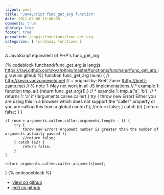 ```yaml
---
layout: post
title: "JavaScript func_get_arg function"
date: 2011-02-06 12:00:00
comments: true
sharing: true
footer: true
permalink: /phpjs/functions/func_get_arg
categories: [ funchand, functions ]
---
```

A JavaScript equivalent of PHP's func_get_arg
<!-- more -->
{% codeblock funchand/func_get_arg.js lang:js https://raw.github.com/kvz/phpjs/master/functions/funchand/func_get_arg.js raw on github %}
function func_get_arg (num) {
    // http://kevin.vanzonneveld.net
    // +   original by: Brett Zamir (http://brett-zamir.me)
    // %        note 1: May not work in all JS implementations
    // *     example 1: function tmp_a() {return func_get_arg(1);}
    // *     example 1: tmp_a('a', 'b');
    // *     returns 1: 'a'
    if (!arguments.callee.caller) {
        try {
            throw new Error('Either you are using this in a browser which does not support the "caller" property or you are calling this from a global context');
            //return false;
        } catch (e) {
            return false;
        }
    }

    if (num > arguments.callee.caller.arguments.length - 1) {
        try {
            throw new Error('Argument number is greater than the number of arguments actually passed');
            //return false;
        } catch (e2) {
            return false;
        }
    }

    return arguments.callee.caller.arguments[num];
}
{% endcodeblock %}
<ul>
 <li><a href="https://github.com/kvz/phpjs/blob/master/functions/funchand/func_get_arg.js">view on github</a></li>
 <li><a href="https://github.com/kvz/phpjs/edit/master/functions/funchand/func_get_arg.js">edit on github</a></li>
</ul>
